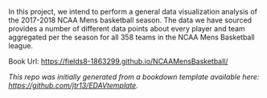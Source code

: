 In this project, we intend to perform a general data visualization analysis of the 2017-2018 NCAA Mens basketball season. The data we have sourced provides a number of different data points about every player and team aggregated per the season for all 358 teams in the NCAA Mens Basketball league.

Book Url: https://fields8-1863299.github.io/NCAAMensBasketball/

*This repo was initially generated from a bookdown template available here: https://github.com/jtr13/EDAVtemplate.*
